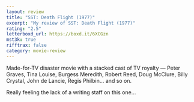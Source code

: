 ```yaml
---
layout: review
title: "SST: Death Flight (1977)"
excerpt: "My review of SST: Death Flight (1977)"
rating: "2.5"
letterboxd_url: https://boxd.it/6XCGzn
mst3k: true
rifftrax: false
category: movie-review
---
```


Made-for-TV disaster movie with a stacked cast of TV royalty — Peter Graves, Tina Louise, Burgess Meredith, Robert Reed, Doug McClure, Billy Crystal, John de Lancie, Regis Philbin... and so on.

Really feeling the lack of a writing staff on this one...
